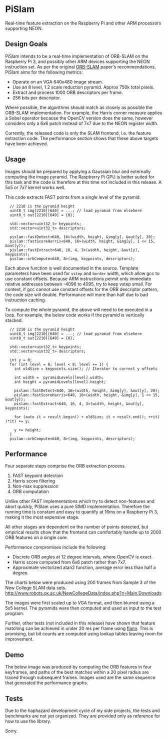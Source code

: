 PiSlam
=====

Real-time feature extraction on the Raspberry Pi and other ARM processors supporting NEON.

Design Goals
---

PiSlam intends to be a real-time implementation of ORB-SLAM on the Raspberry Pi 3, and
possibly other ARM devices supporting the NEON instruction set. As per the original
[ORB-SLAM](http://webdiis.unizar.es/~raulmur/MurMontielTardosTRO15.pdf) paper's recommendations,
PiSlam aims for the following metrics:

 * Operate on an VGA 640x480 image stream.
 * Use an 8 level, 1.2 scale reduction pyramid. Approx 750k total pixels.
 * Extract and process 1000 ORB descriptors per frame.
 * 256 bits per descriptor.

Where possible, the algorithms should match as closely as possible the ORB-SLAM implementation.
For example, the Harris corner measure applies a Sobel operator because the OpenCV version
does the same, however considers only a 6x6 patch instead of 7x7 due to the NEON register width.

Currently, the released code is only the SLAM frontend, i.e. the feature extraction code.
The performance section shows that these above targets have been achieved.

Usage
---

Images should be prepared by applying a Gaussian blur and externally computing
the image pyramid. The Raspberry Pi GPU is better suited for this task and the
code is therefore at this time not included in this release. A 5x5 or 7x7 kernel
works well.

This code extracts FAST points from a single level of the pyramid.

```
  // 2210 is the pyramid height
  uint8_t img[2210][640] = ...; // load pyramid from elsehere
  uint8_t out[2210][640] = {0};

  std::vector<uint32_t> keypoints;
  std::vector<uint32_t> descriptors;

  pislam::fastDetect<640, 16>(width, height, &img[y], &out[y], 20);
  pislam::fastScoreHarris<640, 16>(width, height, &img[y], 1 << 15, &out[y]);
  pislam::fastExtract<640, 16, 4, 3>(width, height, &out[y], keypoints);
  pislam::orbCompute<640, 8>(img, keypoints, descriptors);
```

Each above function is well documented in the source. Template parameters have
been used for `vstep` and `border` width, which allow gcc to use constant
offsets. Because ARM instructions permit only immediate relative addresses between
-4096 to 4095, try to keep vstep small. For context, if gcc cannot use
constant offsets for the ORB descriptor pattern, the code size will double.
Performance will more than half due to bad instruction caching.

To compute the whole pyramid, the above will need to be executed in a loop.
For example, the below code works if the pyramid is vertically stacked.

```
  // 2210 is the pyramid height
  uint8_t img[2210][640] = ...; // load pyramid from elsehere
  uint8_t out[2210][640] = {0};

  std::vector<uint32_t> keypoints;
  std::vector<uint32_t> descriptors;

  int y = 0;
  for (int level = 0; level < 8; level += 1) {
    int oldSize = keypoints.size(); // Iterator to correct y offsets

    int width =  pyramidLevels[level].width;
    int height = pyramidLevels[level].height;

    pislam::fastDetect<640, 16>(width, height, &img[y], &out[y], 20);
    pislam::fastScoreHarris<640, 16>(width, height, &img[y], 1 << 15, &out[y]);
    pislam::fastExtract<640, 16, 4, 3>(width, height, &out[y], keypoints);

    for (auto it = result.begin() + oldSize; it < result.end(); ++it) (*it) += y;

    y += height;
  }
  pislam::orbCompute<640, 8>(img, keypoints, descriptors);
```

Performance
---

Four separate steps comprise the ORB extraction process.

 1. FAST keypoint detection
 2. Harris score filtering
 3. Non-max suppression
 4. ORB computation

Unlike other FAST implementations which try to detect non-features and abort quickly,
PiSlam uses a pure SIMD implementation. Therefore the running time is constant and
easy to quantify at 16ms on a Raspberry Pi 3, making it the most expensive stage.

All other stages are dependent on the number of points detected, but empirical
results show that the frontend can comfortably handle up to 2000 ORB features
on a single core.

Performance compromises include the following:

 * Discrete ORB angles at 12 degree intervals, where OpenCV is exact.
 * Harris score computed from 6x6 patch rather than 7x7.
 * Approximate vectorized atan2 function, average error less than half a degree.

The charts below were produced using 200 frames from Sample 3 of the New College SLAM data sets.
<http://www.robots.ox.ac.uk/NewCollegeData/index.php?n=Main.Downloads>

[Frame Execution Time]: https://raw.githubusercontent.com/0xfaded/pislam/master/doc/frame_times.png "Frame Exection Time"
[Stage Execution Time]: https://raw.githubusercontent.com/0xfaded/pislam/master/doc/stage_times.png "Stage Exection Time"


The images were first scaled up to VGA format, and then blurred using a 5x5 kernel.
The pyramids were then computed and used as input to the test program.

Further, other tests (not included in this release) have shown that feature matching
can be achieved in under 20 ms per frame using [flann](https://github.com/mariusmuja/flann).
This is promising, but bit counts are computed using lookup tables leaving room for
improvement.

Demo
---

The below image was produced by computing the ORB features in four keyframes, and
paths of the best matches within a 20 pixel radius are traced through subsequent frames.
Images used are the same sequence that generated the performance graphs.

Tests
---

Due to the haphazard development cycle of my side projects, the tests and benchmarks
are not yet organized. They are provided only as reference for how to use the library.

Sorry.
